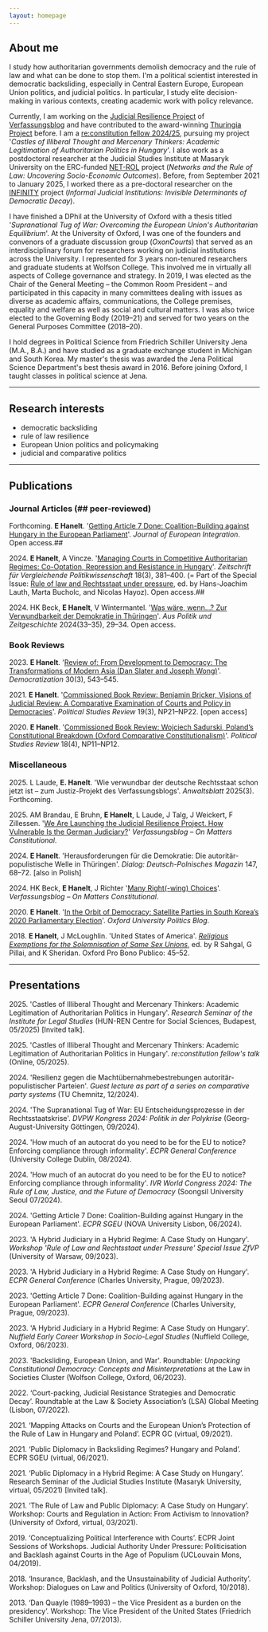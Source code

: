 ```yaml
---
layout: homepage
---
```


## About me

I study how authoritarian governments demolish democracy and the rule of law and what can be done to stop them. I'm a political scientist interested in democratic backsliding, especially in Central Eastern Europe, European Union politics, and judicial politics. In particular, I study elite decision-making in various contexts, creating academic work with policy relevance. 

Currently, I am working on the [Judicial Resilience Project](https://verfassungsblog.de/judicial-resilience-project/) of [Verfassungsblog](https://verfassungsblog.de) and have contributed to the award-winning [Thuringia Project](https://verfassungsblog.de/the-thuringia-project/) before. I am a [re:constitution fellow 2024/25](https://www.reconstitution.eu/en/fellows/detail/20242025/etienne-hanelt), pursuing my project '_Castles of Illiberal Thought and Mercenary Thinkers: Academic Legitimation of Authoritarian Politics in Hungary_'. I also work as a postdoctoral researcher at the Judicial Studies Institute at Masaryk University on the ERC-funded [NET-ROL](https://net-rol.eu) project (_Networks and the Rule of Law: Uncovering Socio-Economic Outcomes_). Before, from September 2021 to January 2025, I worked there as a pre-doctoral researcher on the [INFINITY](https://justin.law.muni.cz/en/projects/infinity-2021-2026) project (_Informal Judicial Institutions: Invisible Determinants of Democratic Decay_). 

I have finished a DPhil at the University of Oxford with a thesis titled '_Supranational Tug of War: Overcoming the European Union's Authoritarian Equilibrium_'. At the University of Oxford, I was one of the founders and convenors of a graduate discussion group  (_OxonCourts_) that served as an interdisciplinary forum for researchers working on judicial institutions across the University. I represented for 3 years non-tenured researchers and graduate students at Wolfson College. This involved me in virtually all aspects of College governance and strategy. In 2019, I was elected as the Chair of the General Meeting – the Common Room President – and participated in this capacity in many committees dealing with issues as diverse as academic affairs, communications, the College premises, equality and welfare as well as social and cultural matters. I was also twice elected to the Governing Body (2019–21) and served for two years on the General Purposes Committee (2018–20).

I hold degrees in Political Science from Friedrich Schiller University Jena (M.A., B.A.) and have studied as a graduate exchange student in Michigan and South Korea. My master's thesis was awarded the Jena Political Science Department's best thesis award in 2016. Before joining Oxford, I taught classes in political science at Jena. 

---

## Research interests

- democratic backsliding
- rule of law resilience
- European Union politics and policymaking
- judicial and comparative politics


---

<!-- 
## Working papers
2023 E Hanelt, A Vincze. '[A Hybrid Judiciary in a Hybrid Regime: A Case Study on Hungary](https://justin.law.muni.cz/media/3565890/hanelt-vincze_a-hybrid-judiciary-in-a-hybrid-regime-2023.pdf)'. _JUSTIN Working Papers_ 2023/07.

---
-->

## Publications


### Journal Articles (## peer-reviewed)


Forthcoming\. **E Hanelt**. '[Getting Article 7 Done: Coalition-Building against Hungary in the European Parliament](https://doi.org/10.1080/07036337.2024.2441977)'. _Journal of European Integration_. Open access.##

2024\. **E Hanelt**, A Vincze. '[Managing Courts in Competitive Authoritarian Regimes: Co-Optation, Repression and Resistance in Hungary](https://doi.org/10.1007/s12286-024-00621-y)'. _Zeitschrift für Vergleichende Politikwissenschaft_ 18(3), 381–400. (= Part of the Special Issue: [Rule of law and Rechtsstaat under pressure](https://link.springer.com/journal/12286/volumes-and-issues/19-2), ed. by Hans-Joachim Lauth, Marta Bucholc, and Nicolas Hayoz). Open access.##

2024\. HK Beck, **E Hanelt**, V Wintermantel. '[Was wäre, wenn…? Zur Verwundbarkeit der Demokratie in Thüringen](https://www.bpb.de/shop/zeitschriften/apuz/fokus-ostdeutschland-2024/551117/was-waere-wenn/)'. _Aus Politik und Zeitgeschichte_ 2024(33–35), 29–34. Open access.


### Book Reviews

2023\. **E Hanelt**. '[Review of: From Development to Democracy: The Transformations of Modern Asia (Dan Slater and Joseph Wong)](https://doi.org/10.1080/13510347.2023.2168262)'. _Democratization_ 30(3), 543–545.

2021\. **E Hanelt**. '[Commissioned Book Review: Benjamin Bricker, Visions of Judicial Review: A Comparative Examination of Courts and Policy in Democracies](https://doi.org/10.1177/1478929920971971)'. _Political Studies Review_ 19(3), NP21–NP22. [open access]

2020\. **E Hanelt**. '[Commissioned Book Review: Wojciech Sadurski, Poland’s Constitutional Breakdown (Oxford Comparative Constitutionalism)](https://doi.org/10.1177/1478929920931440)'. _Political Studies Review_ 18(4), NP11–NP12.


### Miscellaneous
2025\. L Laude, **E. Hanelt**. 'Wie verwundbar der deutsche Rechtsstaat schon jetzt ist – zum Justiz-Projekt
des Verfassungsblogs'. _Anwaltsblatt_ 2025(3). Forthcoming.

2025\. AM Brandau, E Bruhn, **E Hanelt**, L Laude, J Talg, J Weickert, F Zillessen. '[We Are Launching the Judicial Resilience Project. How Vulnerable Is the German Judiciary?](https://verfassungsblog.de/we-are-launching-the-judicial-resilience-project/)' _Verfassungsblog – On Matters Constitutional_.

2024\. **E Hanelt**. 'Herausforderungen für die Demokratie: Die autoritär-populistische Welle in Thüringen'. _Dialog: Deutsch-Polnisches Magazin_ 147, 68–72. [also in Polish]

2024\. HK Beck, **E Hanelt**, J Richter '[Many Right(-wing) Choices](https://verfassungsblog.de/many-right-wing-choices/)'. _Verfassungsblog – On Matters Constitutional_.

2020\. **E Hanelt**. '[In the Orbit of Democracy: Satellite Parties in South Korea’s 2020 Parliamentary Election](https://blog.politics.ox.ac.uk/in-the-orbit-of-democracy-satellite-parties-in-south-koreas-2020-parliamentary-election/)'. _Oxford University Politics Blog_.

2018\. **E Hanelt**, J McLoughlin. 'United States of America'. [_Religious Exemptions for the Solemnisation of Same Sex Unions_](https://www.law.ox.ac.uk/sites/files/oxlaw/5._religious_exemptions_for_the_soleminsation_of_same_sex_unions_.pdf), ed. by R Sahgal, G Pillai, and K Sheridan. Oxford Pro Bono Publico: 45–52.


---

## Presentations

2025\. 'Castles of Illiberal Thought and Mercenary Thinkers: Academic Legitimation of Authoritarian Politics in Hungary'. _Research Seminar of the Institute for Legal Studies_ (HUN-REN Centre for Social Sciences, Budapest, 05/2025) [Invited talk].

2025\. 'Castles of Illiberal Thought and Mercenary Thinkers: Academic Legitimation of Authoritarian Politics in Hungary'. _re:constitution fellow's talk_ (Online, 05/2025).

2024\. 'Resilienz gegen die Machtübernahmebestrebungen autoritär-populistischer Parteien'. _Guest lecture as part of a series on comparative party systems_ (TU Chemnitz, 12/2024).

2024\. 'The Supranational Tug of War: EU Entscheidungsprozesse in der Rechtsstaatskrise'. _DVPW Kongress 2024: Politik in der Polykrise_ (Georg-August-University Göttingen, 09/2024). 

2024\. 'How much of an autocrat do you need to be for the EU to notice? Enforcing compliance through informality'. _ECPR General Conference_ (University College Dublin, 08/2024).  

2024\. 'How much of an autocrat do you need to be for the EU to notice? Enforcing compliance through informality'. _IVR World Congress 2024: The Rule of Law, Justice, and the Future of Democracy_ (Soongsil University Seoul 07/2024).

2024\. 'Getting Article 7 Done: Coalition-Building against Hungary in the European Parliament'. _ECPR SGEU_ (NOVA University Lisbon, 06/2024). 

2023\. 'A Hybrid Judiciary in a Hybrid Regime: A Case Study on Hungary'. _Workshop 'Rule of Law and Rechtsstaat under Pressure' Special Issue ZfVP_ (University of Warsaw, 09/2023).

2023\. 'A Hybrid Judiciary in a Hybrid Regime: A Case Study on Hungary'. _ECPR General Conference_ (Charles University, Prague, 09/2023).

2023\. 'Getting Article 7 Done: Coalition-Building against Hungary in the European Parliament'. _ECPR General Conference_ (Charles University, Prague, 09/2023).

2023\. 'A Hybrid Judiciary in a Hybrid Regime: A Case Study on Hungary'. _Nuffield Early Career Workshop in Socio-Legal Studies_ (Nuffield College, Oxford, 06/2023).

2023\. 'Backsliding, European Union, and War'. Roundtable: _Unpacking Constitutional Democracy: Concepts and Misinterpretations_ at the Law in Societies Cluster (Wolfson College, Oxford, 06/2023).

2022\. ‘Court-packing, Judicial Resistance Strategies and Democratic Decay’. Roundtable at the Law & Society Association’s (LSA) Global Meeting (Lisbon, 07/2022).

2021\. ‘Mapping Attacks on Courts and the European Union’s Protection of the Rule of Law in Hungary and Poland’. ECPR GC (virtual, 09/2021).

2021\. ‘Public Diplomacy in Backsliding Regimes? Hungary and Poland’. ECPR SGEU (virtual, 06/2021).

2021\. ‘Public Diplomacy in a Hybrid Regime: A Case Study on Hungary’. Research Seminar of the Judicial Studies Institute (Masaryk University, virtual, 05/2021) [Invited talk].

2021\. ‘The Rule of Law and Public Diplomacy: A Case Study on Hungary’. Workshop: Courts and Regulation in Action: From Activism to Innovation? (University of Oxford, virtual, 03/2021).

2019\. ‘Conceptualizing Political Interference with Courts’. ECPR Joint Sessions of Workshops. Judicial Authority Under Pressure: Politicisation and Backlash against Courts in the Age of Populism (UCLouvain Mons, 04/2019).

2018\. ‘Insurance, Backlash, and the Unsustainability of Judicial Authority’. Workshop: Dialogues on Law and Politics (University of Oxford, 10/2018).

2013\. ‘Dan Quayle (1989–1993) – the Vice President as a burden on the presidency’. Workshop: The Vice President of the United States (Friedrich Schiller University Jena, 07/2013).




<!-- 
{% include_relative _includes/publications.md %}

{% include_relative _includes/services.md %}
-->

